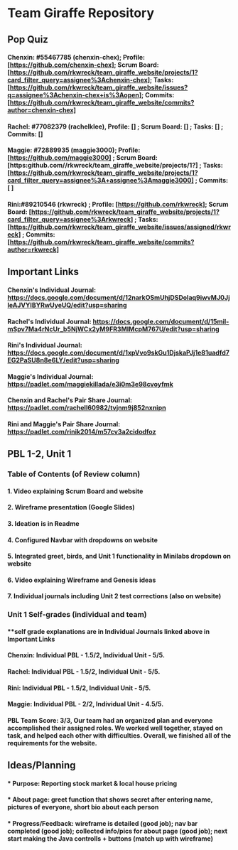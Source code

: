 # Team Giraffe Repository

## Pop Quiz
#### Chenxin: #55467785 (chenxin-chex); Profile: [https://github.com/chenxin-chex]; Scrum Board: [https://github.com/rkwreck/team_giraffe_website/projects/1?card_filter_query=assignee%3Achenxin-chex]; Tasks: [https://github.com/rkwreck/team_giraffe_website/issues?q=assignee%3Achenxin-chex+is%3Aopen]; Commits: [https://github.com/rkwreck/team_giraffe_website/commits?author=chenxin-chex]
#### Rachel: #77082379 (rachelklee), Profile: [] ; Scrum Board: [] ; Tasks: [] ; Commits: []
#### Maggie: #72889935 (maggie3000); Profile: [https://github.com/maggie3000] ; Scrum Board:[https:github.com//rkwreck/team_giraffe_website/projects/1?] ; Tasks: [https://github.com/rkwreck/team_giraffe_website/projects/1?card_filter_query=assignee%3A+assignee%3Amaggie3000] ; Commits: [ ]
#### Rini:#89210546 (rkwreck) ; Profile: [https://github.com/rkwreck]; Scrum Board: [https://github.com/rkwreck/team_giraffe_website/projects/1?card_filter_query=assignee%3Arkwreck] ; Tasks: [https://github.com/rkwreck/team_giraffe_website/issues/assigned/rkwreck] ; Commits: [https://github.com/rkwreck/team_giraffe_website/commits?author=rkwreck]

## Important Links
#### Chenxin's Individual Journal: https://docs.google.com/document/d/12narkOSmUhjDSDolaq9iwvMJ0JjleAJVYIBYRwUyeUQ/edit?usp=sharing
#### Rachel's Individual Journal: https://docs.google.com/document/d/15mil-mSpv7Ma4rNcUr_b5NjWCx2yM9FR3MIMcpM767U/edit?usp=sharing
#### Rini's Individual Journal: https://docs.google.com/document/d/1xpVvo9skGu1DjskaPJj1e81uadfd7EG2PaSU8n8e6LY/edit?usp=sharing
#### Maggie's Individual Journal: https://padlet.com/maggiekillada/e3i0m3e98cvoyfmk
#### Chenxin and Rachel's Pair Share Journal: https://padlet.com/rachell60982/tvjnm9j852nxnipn
#### Rini and Maggie's Pair Share Journal: https://padlet.com/rinik2014/m57cv3a2cidodfoz



## PBL 1-2, Unit 1
### Table of Contents (of Review column)
#### 1. Video explaining Scrum Board and website
#### 2. Wireframe presentation (Google Slides)
#### 3. Ideation is in Readme
#### 4. Configured Navbar with dropdowns on website
#### 5. Integrated greet, birds, and Unit 1 functionality in Minilabs dropdown on website
#### 6. Video explaining Wireframe and Genesis ideas
#### 7. Individual journals including Unit 2 test corrections (also on website)
####
### Unit 1 Self-grades (individual and team)
#### **self grade explanations are in Individual Journals linked above in Important Links
#### Chenxin: Individual PBL - 1.5/2, Individual Unit - 5/5. 
#### Rachel: Individual PBL - 1.5/2, Individual Unit - 5/5. 
#### Rini: Individual PBL - 1.5/2, Individual Unit - 5/5. 
#### Maggie: Individual PBL - 2/2, Individual Unit - 4.5/5.
#### PBL Team Score: 3/3, Our team had an organized plan and everyone accomplished their assigned roles. We worked well together, stayed on task, and helped each other with difficulties. Overall, we finished all of the requirements for the website.

## Ideas/Planning
#### * Purpose: Reporting stock market & local house pricing
#### * About page: greet function that shows secret after entering name, pictures of everyone, short bio about each person
#### * Progress/Feedback: wireframe is detailed (good job); nav bar completed (good job); collected info/pics for about page (good job); next start making the Java controlls + buttons (match up with wireframe)

